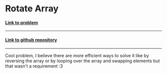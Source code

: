 # Rotate Array

#### [Link to problem](https://leetcode.com/problems/rotate-array/)

<hr>

#### [Link to github repository](https://github.com/Sankalp-G/10-days-of-code/)

<hr>

Cool problem, I believe there are more efficient ways to solve it like by reversing the array or by looping over the array and swapping elements but that wasn't a requirement :3